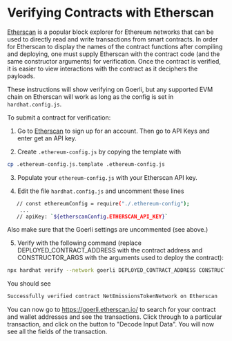 # Verifying Contracts with Etherscan

[Etherscan](https://etherscan.io/) is a popular block explorer for Ethereum networks that can be used to directly read and write transactions from smart contracts. In order for Etherscan to display the names of the contract functions after compiling and deploying, one must supply Etherscan with the contract code (and the same constructor arguments) for verification. Once the contract is verified, it is easier to view interactions with the contract as it deciphers the payloads.

These instructions will show verifying on Goerli, but any supported EVM chain on Etherscan will work as long as the config is set in `hardhat.config.js`.

To submit a contract for verification:

1. Go to [Etherscan](https://etherscan.io/) to sign up for an account.  Then go to API Keys and enter get an API key. 

2.  Create `.ethereum-config.js` by copying the template with 

```bash
cp .ethereum-config.js.template .ethereum-config.js
```

3. Populate your `ethereum-config.js` with your Etherscan API key.

4. Edit the file `hardhat.config.js` and uncomment these lines 

```bash
   // const ethereumConfig = require("./.ethereum-config");
    ...
   // apiKey: `${etherscanConfig.ETHERSCAN_API_KEY}`
```

Also make sure that the Goerli settings are uncommented (see above.)

5. Verify with the following command (replace DEPLOYED_CONTRACT_ADDRESS with the contract address and CONSTRUCTOR_ARGS with the arguments used to deploy the contract):

```bash
npx hardhat verify --network goerli DEPLOYED_CONTRACT_ADDRESS CONSTRUCTOR_ARGS
```
You should see

```bash
Successfully verified contract NetEmissionsTokenNetwork on Etherscan
```

You can now go to https://goerli.etherscan.io/ to search for your contract and wallet addresses and see the transactions.  Click through to a particular transaction, and click on the button to "Decode Input Data".  You will now see all the fields of the transaction.
